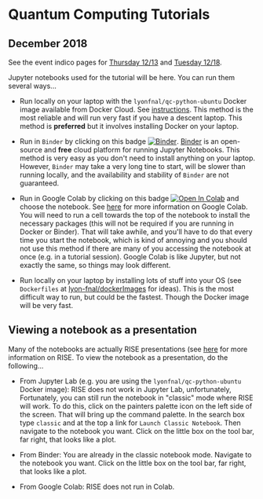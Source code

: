# Quantum Computing Tutorials

## December 2018

See the event indico pages for [Thursday 12/13](https://indico.fnal.gov/event/19301/) and 
[Tuesday 12/18](https://indico.fnal.gov/event/19302/).

Jupyter notebooks used for the tutorial will be here. You can run them several ways...


* Run locally on your laptop with the `lyonfnal/qc-python-ubuntu` Docker image available from Docker Cloud. See [instructions](https://github.com/lyon-fnal/dockerImages/blob/master/tutorial.md). This method is the most reliable and will run very fast if you have a descent laptop. This method is **preferred** but it involves installing Docker on your laptop. 

* Run in `Binder` by clicking on this badge [![Binder](https://mybinder.org/badge_logo.svg)](https://mybinder.org/v2/gh/lyon-fnal/qc-tutorial-fnal/master). [Binder](https://mybinder.org) is an open-source and **free** cloud platform for running Jupyter Notebooks. This method is very easy as you don't need to install anything on your laptop. However,  `Binder` may take a very long tine to start, will be slower than running locally, and the availability and stability of `Binder` are not guaranteed. 

* Run in Google Colab by clicking on this badge [![Open In Colab](https://colab.research.google.com/assets/colab-badge.svg)](https://colab.research.google.com/github/lyon-fnal/qc-tutorial-fnal/blob/master) and choose the notebook. See [here](https://colab.research.google.com/notebooks/welcome.ipynb) for more information on Google Colab. You will need to run a cell towards the top of the notebook to install the necessary packages (this will not be required if you are running in Docker or Binder). That will take awhile, and you'll have to do that every time you start the notebook, which is kind of annoying and you should not use this method if there are many of you accessing the notebook at once (e.g. in a tutorial session). Google Colab is like Jupyter, but not exactly the same, so things may look different. 

* Run locally on your laptop by installing lots of stuff into your OS (see `Dockerfiles` at [lyon-fnal/dockerImages](https://github.com/lyon-fnal/dockerImages) for ideas). This is the most difficult way to run, but could be the fastest. Though the Docker image will be very fast. 

## Viewing a notebook as a presentation

Many of the notebooks are actually RISE presentations (see [here](https://rise.readthedocs.io/) for more information on RISE. To view the notebook as a presentation, do the following...

* From Jupyter Lab (e.g. you are using the `lyonfnal/qc-python-ubuntu` Docker image): RISE does not work in Jupyter Lab, unfortunately, Fortunately, you can still run the notebook in "classic" mode where RISE will work. To do this, click on the painters palette icon on the left side of the screen. That will bring up the command palette. In the search box type `classic` and at the top a link for `Launch Classic Notebook`. Then navigate to the notebook you want. Click on the little box on the tool bar, far right, that looks like a plot. 

* From Binder: You are already in the classic notebook mode. Navigate to the notebook you want. Click on the little box on the tool bar, far right, that looks like a plot.

* From Google Colab: RISE does not run in Colab. 